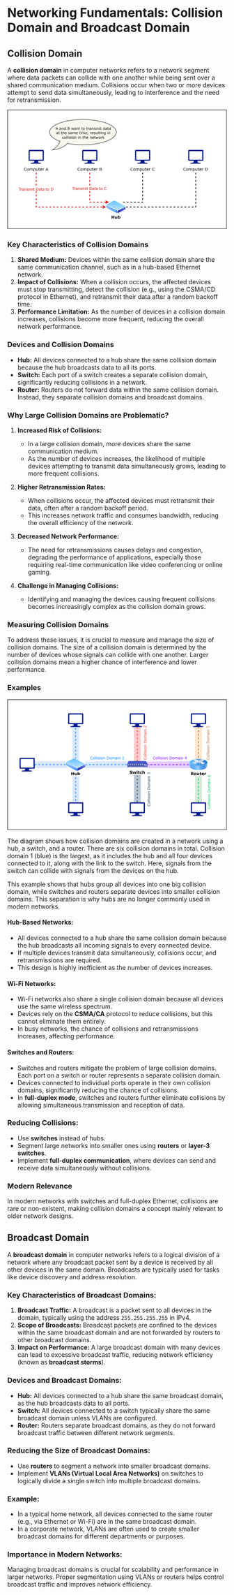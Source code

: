 # Networking Fundamentals: Collision Domain and Broadcast Domain

## Collision Domain

A **collision domain** in computer networks refers to a network segment where data packets can collide with one another while being sent over a shared communication medium. Collisions occur when two or more devices attempt to send data simultaneously, leading to interference and the need for retransmission.

![alt text](./images/Collision-01.svg)

### Key Characteristics of Collision Domains

1. **Shared Medium:** Devices within the same collision domain share the same communication channel, such as in a hub-based Ethernet network.
2. **Impact of Collisions:** When a collision occurs, the affected devices must stop transmitting, detect the collision (e.g., using the CSMA/CD protocol in Ethernet), and retransmit their data after a random backoff time.
3. **Performance Limitation:** As the number of devices in a collision domain increases, collisions become more frequent, reducing the overall network performance.

### Devices and Collision Domains
- **Hub:** All devices connected to a hub share the same collision domain because the hub broadcasts data to all its ports.
- **Switch:** Each port of a switch creates a separate collision domain, significantly reducing collisions in a network.
- **Router:** Routers do not forward data within the same collision domain. Instead, they separate collision domains and broadcast domains.

### Why Large Collision Domains are Problematic?

1. **Increased Risk of Collisions:**
   - In a large collision domain, more devices share the same communication medium. 
   - As the number of devices increases, the likelihood of multiple devices attempting to transmit data simultaneously grows, leading to more frequent collisions.

2. **Higher Retransmission Rates:**
   - When collisions occur, the affected devices must retransmit their data, often after a random backoff period. 
   - This increases network traffic and consumes bandwidth, reducing the overall efficiency of the network.

3. **Decreased Network Performance:**
   - The need for retransmissions causes delays and congestion, degrading the performance of applications, especially those requiring real-time communication like video conferencing or online gaming.

4. **Challenge in Managing Collisions:**
   - Identifying and managing the devices causing frequent collisions becomes increasingly complex as the collision domain grows.

### Measuring Collision Domains
To address these issues, it is crucial to measure and manage the size of collision domains. The size of a collision domain is determined by the number of devices whose signals can collide with one another. Larger collision domains mean a higher chance of interference and lower performance.

### Examples

![alt text](./images/Collision-02.svg)

The diagram shows how collision domains are created in a network using a hub, a switch, and a router. There are six collision domains in total. Collision domain 1 (blue) is the largest, as it includes the hub and all four devices connected to it, along with the link to the switch. Here, signals from the switch can collide with signals from the devices on the hub.

This example shows that hubs group all devices into one big collision domain, while switches and routers separate devices into smaller collision domains. This separation is why hubs are no longer commonly used in modern networks.

#### **Hub-Based Networks:**
- All devices connected to a hub share the same collision domain because the hub broadcasts all incoming signals to every connected device.
- If multiple devices transmit data simultaneously, collisions occur, and retransmissions are required.
- This design is highly inefficient as the number of devices increases.

#### **Wi-Fi Networks:**
- Wi-Fi networks also share a single collision domain because all devices use the same wireless spectrum.
- Devices rely on the **CSMA/CA** protocol to reduce collisions, but this cannot eliminate them entirely.
- In busy networks, the chance of collisions and retransmissions increases, affecting performance.

#### **Switches and Routers:**
- Switches and routers mitigate the problem of large collision domains. Each port on a switch or router represents a separate collision domain.
- Devices connected to individual ports operate in their own collision domains, significantly reducing the chance of collisions.
- In **full-duplex mode**, switches and routers further eliminate collisions by allowing simultaneous transmission and reception of data.

### Reducing Collisions:
- Use **switches** instead of hubs.
- Segment large networks into smaller ones using **routers** or **layer-3 switches**.
- Implement **full-duplex communication**, where devices can send and receive data simultaneously without collisions.

### Modern Relevance

In modern networks with switches and full-duplex Ethernet, collisions are rare or non-existent, making collision domains a concept mainly relevant to older network designs.

## Broadcast Domain

A **broadcast domain** in computer networks refers to a logical division of a network where any broadcast packet sent by a device is received by all other devices in the same domain. Broadcasts are typically used for tasks like device discovery and address resolution.

### Key Characteristics of Broadcast Domains:
1. **Broadcast Traffic:** A broadcast is a packet sent to all devices in the domain, typically using the address `255.255.255.255` in IPv4.
2. **Scope of Broadcasts:** Broadcast packets are confined to the devices within the same broadcast domain and are not forwarded by routers to other broadcast domains.
3. **Impact on Performance:** A large broadcast domain with many devices can lead to excessive broadcast traffic, reducing network efficiency (known as **broadcast storms**).

### Devices and Broadcast Domains:
- **Hub:** All devices connected to a hub share the same broadcast domain, as the hub broadcasts data to all ports.
- **Switch:** All devices connected to a switch typically share the same broadcast domain unless VLANs are configured.
- **Router:** Routers separate broadcast domains, as they do not forward broadcast traffic between different network segments.

### Reducing the Size of Broadcast Domains:
- Use **routers** to segment a network into smaller broadcast domains.
- Implement **VLANs (Virtual Local Area Networks)** on switches to logically divide a single switch into multiple broadcast domains.

### Example:
- In a typical home network, all devices connected to the same router (e.g., via Ethernet or Wi-Fi) are in the same broadcast domain.
- In a corporate network, VLANs are often used to create smaller broadcast domains for different departments or purposes.

### Importance in Modern Networks:
Managing broadcast domains is crucial for scalability and performance in larger networks. Proper segmentation using VLANs or routers helps control broadcast traffic and improves network efficiency.